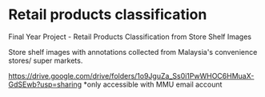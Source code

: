 # Retail products classification
Final Year Project - Retail Products Classification from Store Shelf Images

Store shelf images with annotations collected from Malaysia's convenience stores/ super markets.

https://drive.google.com/drive/folders/1o9JguZa_Ss0i1PwWHOC6HMuaX-GdSEwb?usp=sharing *only accessible with MMU email account
